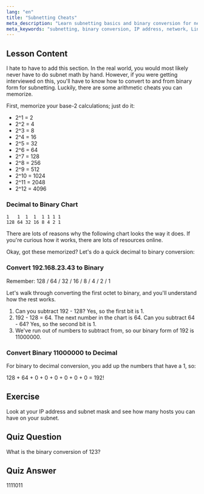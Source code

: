 ```yaml
---
lang: "en"
title: "Subnetting Cheats"
meta_description: "Learn subnetting basics and binary conversion for networking. Understand IP addresses and subnet masks with this beginner-friendly guide. Start learning now!"
meta_keywords: "subnetting, binary conversion, IP address, network, Linux networking, beginner, tutorial, guide"
---
```


## Lesson Content

I hate to have to add this section. In the real world, you would most likely never have to do subnet math by hand. However, if you were getting interviewed on this, you'll have to know how to convert to and from binary form for subnetting. Luckily, there are some arithmetic cheats you can memorize.

First, memorize your base-2 calculations; just do it:

- 2^1 = 2
- 2^2 = 4
- 2^3 = 8
- 2^4 = 16
- 2^5 = 32
- 2^6 = 64
- 2^7 = 128
- 2^8 = 256
- 2^9 = 512
- 2^10 = 1024
- 2^11 = 2048
- 2^12 = 4096

### Decimal to Binary Chart

```plaintext
1   1  1  1  1 1 1 1
128 64 32 16 8 4 2 1
```

There are lots of reasons why the following chart looks the way it does. If you're curious how it works, there are lots of resources online.

Okay, got these memorized? Let's do a quick decimal to binary conversion:

### Convert 192.168.23.43 to Binary

Remember: 128 / 64 / 32 / 16 / 8 / 4 / 2 / 1

Let's walk through converting the first octet to binary, and you'll understand how the rest works.

1. Can you subtract 192 - 128? Yes, so the first bit is 1.
2. 192 - 128 = 64. The next number in the chart is 64. Can you subtract 64 - 64? Yes, so the second bit is 1.
3. We've run out of numbers to subtract from, so our binary form of 192 is 11000000.

### Convert Binary 11000000 to Decimal

For binary to decimal conversion, you add up the numbers that have a 1, so:

128 + 64 + 0 + 0 + 0 + 0 + 0 + 0 = 192!

## Exercise

Look at your IP address and subnet mask and see how many hosts you can have on your subnet.

## Quiz Question

What is the binary conversion of 123?

## Quiz Answer

1111011
